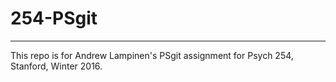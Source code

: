# 254-PSgit
----------------
This repo is for Andrew Lampinen's PSgit assignment for Psych 254, Stanford, Winter 2016.
